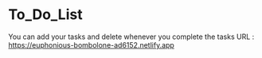 # To_Do_List
You can add your tasks and delete whenever you complete the tasks
URL : https://euphonious-bombolone-ad6152.netlify.app
